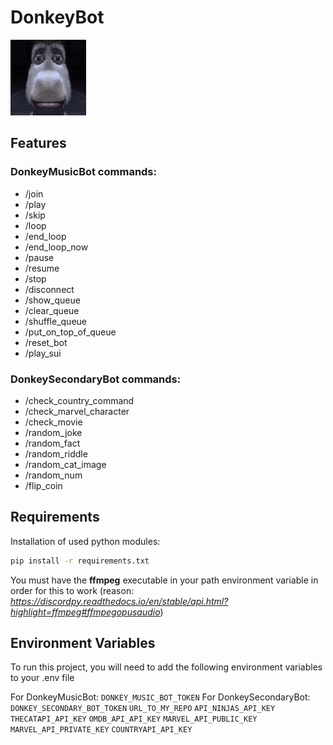 # DonkeyBot

<img src="icon.png" alt="donkey image" width="24%">

## Features

### DonkeyMusicBot commands:

- /join
- /play
- /skip
- /loop
- /end_loop
- /end_loop_now
- /pause
- /resume
- /stop
- /disconnect
- /show_queue
- /clear_queue
- /shuffle_queue
- /put_on_top_of_queue
- /reset_bot
- /play_sui

### DonkeySecondaryBot commands:

- /check_country_command
- /check_marvel_character
- /check_movie
- /random_joke
- /random_fact
- /random_riddle
- /random_cat_image
- /random_num
- /flip_coin

## Requirements

Installation of used python modules:

```bash
pip install -r requirements.txt
```

You must have the <strong>ffmpeg</strong> executable in your path environment variable in order for this to work (reason: *https://discordpy.readthedocs.io/en/stable/api.html?highlight=ffmpeg#ffmpegopusaudio*)

## Environment Variables

To run this project, you will need to add the following environment variables to your .env file

For DonkeyMusicBot:
`DONKEY_MUSIC_BOT_TOKEN`
For DonkeySecondaryBot:
`DONKEY_SECONDARY_BOT_TOKEN`
`URL_TO_MY_REPO`
`API_NINJAS_API_KEY`
`THECATAPI_API_KEY`
`OMDB_API_API_KEY`
`MARVEL_API_PUBLIC_KEY`
`MARVEL_API_PRIVATE_KEY`
`COUNTRYAPI_API_KEY`
